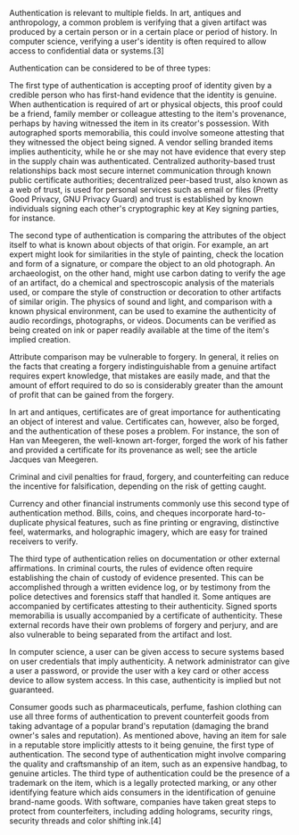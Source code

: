 Authentication is relevant to multiple fields. In art, antiques and anthropology, a common problem is verifying that a given artifact was produced by a certain person or in a certain place or period of history. In computer science, verifying a user's identity is often required to allow access to confidential data or systems.[3]

Authentication can be considered to be of three types:

The first type of authentication is accepting proof of identity given by a credible person who has first-hand evidence that the identity is genuine. When authentication is required of art or physical objects, this proof could be a friend, family member or colleague attesting to the item's provenance, perhaps by having witnessed the item in its creator's possession. With autographed sports memorabilia, this could involve someone attesting that they witnessed the object being signed. A vendor selling branded items implies authenticity, while he or she may not have evidence that every step in the supply chain was authenticated. Centralized authority-based trust relationships back most secure internet communication through known public certificate authorities; decentralized peer-based trust, also known as a web of trust, is used for personal services such as email or files (Pretty Good Privacy, GNU Privacy Guard) and trust is established by known individuals signing each other's cryptographic key at Key signing parties, for instance.

The second type of authentication is comparing the attributes of the object itself to what is known about objects of that origin. For example, an art expert might look for similarities in the style of painting, check the location and form of a signature, or compare the object to an old photograph. An archaeologist, on the other hand, might use carbon dating to verify the age of an artifact, do a chemical and spectroscopic analysis of the materials used, or compare the style of construction or decoration to other artifacts of similar origin. The physics of sound and light, and comparison with a known physical environment, can be used to examine the authenticity of audio recordings, photographs, or videos. Documents can be verified as being created on ink or paper readily available at the time of the item's implied creation.

Attribute comparison may be vulnerable to forgery. In general, it relies on the facts that creating a forgery indistinguishable from a genuine artifact requires expert knowledge, that mistakes are easily made, and that the amount of effort required to do so is considerably greater than the amount of profit that can be gained from the forgery.

In art and antiques, certificates are of great importance for authenticating an object of interest and value. Certificates can, however, also be forged, and the authentication of these poses a problem. For instance, the son of Han van Meegeren, the well-known art-forger, forged the work of his father and provided a certificate for its provenance as well; see the article Jacques van Meegeren.

Criminal and civil penalties for fraud, forgery, and counterfeiting can reduce the incentive for falsification, depending on the risk of getting caught.

Currency and other financial instruments commonly use this second type of authentication method. Bills, coins, and cheques incorporate hard-to-duplicate physical features, such as fine printing or engraving, distinctive feel, watermarks, and holographic imagery, which are easy for trained receivers to verify.

The third type of authentication relies on documentation or other external affirmations. In criminal courts, the rules of evidence often require establishing the chain of custody of evidence presented. This can be accomplished through a written evidence log, or by testimony from the police detectives and forensics staff that handled it. Some antiques are accompanied by certificates attesting to their authenticity. Signed sports memorabilia is usually accompanied by a certificate of authenticity. These external records have their own problems of forgery and perjury, and are also vulnerable to being separated from the artifact and lost.

In computer science, a user can be given access to secure systems based on user credentials that imply authenticity. A network administrator can give a user a password, or provide the user with a key card or other access device to allow system access. In this case, authenticity is implied but not guaranteed.

Consumer goods such as pharmaceuticals, perfume, fashion clothing can use all three forms of authentication to prevent counterfeit goods from taking advantage of a popular brand's reputation (damaging the brand owner's sales and reputation). As mentioned above, having an item for sale in a reputable store implicitly attests to it being genuine, the first type of authentication. The second type of authentication might involve comparing the quality and craftsmanship of an item, such as an expensive handbag, to genuine articles. The third type of authentication could be the presence of a trademark on the item, which is a legally protected marking, or any other identifying feature which aids consumers in the identification of genuine brand-name goods. With software, companies have taken great steps to protect from counterfeiters, including adding holograms, security rings, security threads and color shifting ink.[4]
